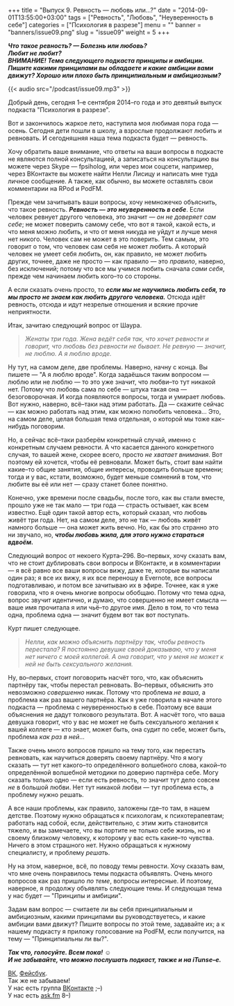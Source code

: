+++
title = "Выпуск 9. Ревность — любовь или...?"
date = "2014-09-01T13:55:00+03:00"
tags = ["Ревность", "Любовь", "Неуверенность в себе"]
categories = ["Психология в разрезе"]
menu = ""
banner = "banners/issue09.png"
slug = "issue09"
weight = 5
+++

***Что такое ревность? — Болезнь или любовь?***<br>
***Любит не любит?***<br>
***ВНИМАНИЕ! Тема следующего подкаста принципы и амбиции. Пишите какими принципами вы обладаете и какие амбиции вами движут? Хорошо или плохо быть принципиальным и амбициозным?***

{{< audio src="/podcast/issue09.mp3" >}}

Добрый день, сегодня 1–е сентября 2014–го года и это девятый выпуск подкаста "Психология в разрезе".

Вот и закончилось жаркое лето, наступила моя любимая пора года — осень. Сегодня дети пошли в школу, а взрослые продолжают любить и ревновать. И сегодняшняя наша тема подкаста будет — ревность.

Хочу обратить ваше внимание, что ответы на ваши вопросы в подкасте не являются полной консультацией, а записаться на консультацию вы можете через Skype — fpsiholog, или через мои соцсети, например, через ВКонтакте вы можете найти Нелли Лисицу и написать мне туда личное сообщение. А также, как обычно, вы можете оставлять свои комментарии на RPod и PodFM.
<!--more-->

Прежде чем зачитывать ваши вопросы, хочу немножечко объяснить, что такое ревность. ***Ревность — это неуверенность в себе***. Если человек ревнует другого человека, это значит — *он не доверяет сам себе*; не может поверить самому себе, что вот я такой, какой есть, и что меня можно любить, и что от меня никуда не уйдут и лучше меня нет никого. Человек сам не может в это поверить. Тем самым, это говорит о том, что человек сам себя не может любить. А который человек не умеет себя любить, он, как правило, не может любить других, точнее, даже не просто — как правило — это *правило*, наверно, без исключений; потому что все мы учимся любить сначала *сами себя*, прежде чем начинаем любить кого–то со стороны.

А если сказать очень просто, то ***если мы не научились любить себя, то мы просто не знаем как любить другого человека.*** Отсюда идёт ревность, отсюда и идут незрелые отношения и всякие прочие неприятности.

Итак, зачитаю следующий вопрос от Шаура.

>*Женаты три года. Жена ведёт себя так, что хочет ревности и говорит, что любовь без ревности не бывает. Не ревную — значит, не люблю. А я люблю вроде.*

Ну тут, на самом деле, две проблемы. Наверно, начну с конца. Вы пишете — "А я люблю вроде". Когда задаёшься таким вопросом — люблю или не люблю — то это уже значит, что любви–то тут никакой нет. Потому что любовь сама по себе — штука такая она — безоговорочная. И когда появляются вопросы, тогда и умирает любовь. Вот нужно, наверно, всё–таки над этим работать. Да — скажите сейчас — как можно работать над этим, как можно полюбить человека… Это, на самом деле, целая большая тема отдельная, о которой мы тоже как–нибудь поговорим.

Но, а сейчас всё–таки разберём конкретный случай, именно с конкретным случаем ревности. А что касается данного конкретного случая, то вашей жене, скорее всего, просто *не хватает внимания*. Вот поэтому ей хочется, чтобы её ревновали. Может быть, стоит вам найти какие–то общие занятия, общие интересы, проводить больше времени; тогда и у вас, кстати, возможно, будет меньше сомнений в том, что любите вы её или нет — сразу станет более понятно.

Конечно, уже времени после свадьбы, после того, как вы стали вместе, прошло уже не так мало — три года — страсть остывает, как всем известно. Ещё один такой автор есть, который сказал, что любовь живёт три года. Нет, на самом деле, это не так — любовь живёт намного больше — она может жить вечно. Но, как бы это странно это ни звучало, но, ***чтобы любовь жила, для этого нужно стараться вдвоём.***

Следующий вопрос от некоего Курта–296. Во–первых, хочу сказать вам, что не стоит дублировать свои вопросы и ВКонтакте, и в комментарии — я всё равно все ваши вопросы вижу, даже те, которые вы написали один раз; я все их вижу, я их все переношу в Evernote, все вопросы подготавливаю, и потом все зачитываю их в эфире. Точнее, как я уже говорила, что я очень многие вопросы обобщаю. Потому что тема одна, вопрос звучит идентично, и думаю, что совершенно не имеет смысла — ваше имя прочитала я или чьё–то другое имя. Дело в том, то что тема одна, проблема одна — значит будем вот так вот поступать.

Курт пишет следующее.

>*Нелли, как можно объяснить партнёру так, чтобы ревность перестала? Я постоянно девушке своей доказываю, что у меня нет ничего с моей коллегой. А она говорит, что у меня не может к ней не быть сексуального желания.*

Ну, во–первых, стоит поговорить насчёт того, что, как объяснить партнёру так, чтобы перестал ревновать. Во–первых, объяснить это невозможно *совершенно* никак. Потому что проблема *не ваша*, а проблема как раз вашего партнёра. Как я уже говорила в начале этого подкаста — проблема с неуверенностью в себе. Поэтому все ваши объяснения не дадут толкового результата. Вот. А насчёт того, что ваша девушка говорит, что у вас не может не быть сексуального желания к вашей коллеге — кто знает, может быть, она судит по себе, может быть, проблема *как раз в ней…*

Также очень много вопросов пришло на тему того, как перестать ревновать, как научиться доверять своему партнёру. Что я могу сказать — тут нет какого–то определённого волшебного слова, какой–то определённой волшебной методики по доверию партнёра себе. Могу сказать только одно — если есть ревность, то значит тут дело совсем *не* в большой любви. Нет тут никакой любви — тут проблема есть, а проблему нужно решать.

А все наши проблемы, как правило, заложены где–то там, в нашем детстве. Поэтому нужно обращаться к психологам, к психотерапевтам; работать над собой, если, действительно, с этим жить становится тяжело, и вы замечаете, что вы портите не только себе жизнь, но и своему близкому человеку, к которому у вас есть какие–то чувства. Ничего в этом страшного нет. Нужно обращаться к нужному специалисту, и проблему *решать*.

Ну на этом, наверное, всё, по поводу темы ревности. Хочу сказать вам, что мне очень понравилось темы подкаста объявлять. Очень много вопросов как раз пришло *по теме*, вопросы интересные. И поэтому, наверное, я продолжу объявлять следующие темы. И следующая тема у нас будет — "Принципы и амбиции".

Задам вам вопрос — считаете ли вы себя принципиальным и амбициозным, какими принципами вы руководствуетесь, и какие амбиции вами движут? Пишите вопросы по этой теме, задавайте их; а к нашему подкасту я приложу голосование на PodFM, если получится, на тему — "Принципиальны ли вы?".

***Так что, голосуйте. Всем пока!*** ☺  
***И не забывайте, что можно послушать подкаст, также и на iTunse–е.***


<a href="https://vk.com/sunnybunnyf">ВК</a>, <a href="https://www.facebook.com/SunnyBunnyF">Фейсбук</a>.<br>
Так же не забываем!<br>
У нас есть группа <a href="https://vk.com/fpsiholog">ВКонтакте</a> ;–)<br>
У нас есть <a href="http://ask.fm/fpsiholog">ask.fm</a> 8–)